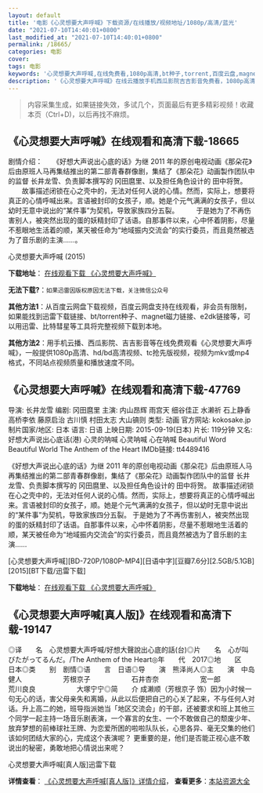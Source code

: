 ```yaml
---
layout: default
title: '电影《心灵想要大声呼喊》下载资源/在线播放/视频地址/1080p/高清/蓝光'
date: "2021-07-10T14:40:01+0800"
last_modified_at: "2021-07-10T14:40:01+0800"
permalink: /18665/
categories: 电影
cover:
tags: 电影
keywords: '心灵想要大声呼喊,在线免费看,1080p高清,bt种子,torrent,百度云盘,magnet,磁力链,迅雷下载资源'
description: '《心灵想要大声呼喊》在线云播放手机西瓜影院吉吉影音免费看，1080p高清bd/hd未删减完整版和tc抢先枪版，mkv/mp4格式，附带bt/torrent种子、magnet/磁力链、百度云盘、网盘资源迅雷下载链接'
---
```


>内容采集生成，如果链接失效，多试几个，页面最后有更多精彩视频！收藏本页（Ctrl+D)，以后再找不麻烦。


## 《心灵想要大声呼喊》在线观看和高清下载-18665

剧情介绍：　　《好想大声说出心底的话》为继 2011 年的原创电视动画《那朵花》后由原班人马再集结推出的第二部青春群像剧，集结了《那朵花》动画製作团队中的监督 长井龙雪、负责脚本撰写的 冈田麿里、以及担任角色设计的 田中将贺。  　　故事描述闭锁在心之壳中的，无法对任何人说的心情。然而，实际上，想要将真正的心情呼喊出来。言语被封印的女孩子，顺。她是个元气满满的女孩子，但以幼时无意中说出的“某件事”为契机，导致家族四分五裂。  　　于是她为了不再伤害别人，被突然出现的蛋的妖精封印了话语。自那事件以来，心中怀着阴影，尽量不惹眼地生活着的顺，某天被任命为“地域振内交流会”的实行委员，而且竟然被选为了音乐剧的主演……。


心灵想要大声呼喊 (2015)

**下载地址**： [在线观看下载 《心灵想要大声呼喊》](https://www.btbtdy.me/btdy/dy2807.html) 


**无法下载?**：`如果迅雷因版权原因无法下载，关注微信公众号 `

**其他方法1**：从百度云网盘下载视频，百度云网盘支持在线观看，非会员有限制，如果能找到迅雷下载链接、bt/torrent种子、magnet磁力链接、e2dk链接等，可以用迅雷、比特彗星等工具将完整视频下载到本地。

**其他方法2**：用手机云播、西瓜影院、吉吉影音等在线免费观看《心灵想要大声呼喊》，一般提供1080p高清、hd/bd高清视频、tc抢先版视频，视频为mkv或mp4格式，不同站点视频质量和播放速度不同。


## 《心灵想要大声呼喊》在线观看和高清下载-47769

导演: 长井龙雪 编剧: 冈田麿里 主演: 内山昂辉 雨宫天 细谷佳正 水濑祈 石上静香 高桥李依 藤原启治 古川慎 村田太志 大山镐则 类型: 动画 官方网站: kokosake.jp 制片国家/地区: 日本 语言: 日语 上映日期: 2015-09-19(日本) 片长: 119分钟 又名: 好想大声说出心底话(港) 心灵的呐喊 心灵呐喊 心在呐喊 Beautiful Word Beautiful World The Anthem of the Heart IMDb链接: tt4489416

《好想大声说出心底的话》为继 2011 年的原创电视动画《那朵花》后由原班人马再集结推出的第二部青春群像剧，集结了《那朵花》动画製作团队中的监督 长井龙雪、负责脚本撰写的 冈田麿里、以及担任角色设计的 田中将贺。 故事描述闭锁在心之壳中的，无法对任何人说的心情。然而，实际上，想要将真正的心情呼喊出来。言语被封印的女孩子，顺。她是个元气满满的女孩子，但以幼时无意中说出的“某件事”为契机，导致家族四分五裂。 于是她为了不再伤害别人，被突然出现的蛋的妖精封印了话语。自那事件以来，心中怀着阴影，尽量不惹眼地生活着的顺，某天被任命为“地域振内交流会”的实行委员，而且竟然被选为了音乐剧的主演……


[心灵想要大声呼喊][BD-720P/1080P-MP4][日语中字][豆瓣7.6分][2.5GB/5.1GB][2015][BT下载/迅雷下载]

**下载地址**： [在线观看下载 《心灵想要大声呼喊》](https://www.btdx8.com/torrent/the_anthem_of_the_heart_2015.html) 


## 《心灵想要大声呼喊[真人版]》在线观看和高清下载-19147

◎译　　名　心灵想要大声呼喊/好想大聲說出心底的話(台)◎片　　名　心が叫びたがってるんだ。/The Anthem of the Heart◎年　　代　2017◎地　　区　日本◎类　　别　剧情◎语　　言　日语◎导　　演　熊泽尚人◎主　　演　中岛健人　　　　　　芳根京子　　　　　　石井杏奈　　　　　　宽一郎　　　　　　荒川良良　　　　　　大塚宁宁◎简　　介  成濑顺（芳根京子 饰）因为小时候一句无心的话，害父母亲失和离婚，从此以后便把自己的心关了起来，不与任何人对话。升上高二的她，班导指派她当「地区交流会」的干部，还被要求和班上其他三个同学一起主持一场音乐剧表演，一个寡言的女生、一个不敢做自己的颓废少年、放弃梦想的前棒球社王牌、为恋爱所困的啦啦队队长，心思各异、毫无交集的他们该如何团结大家的心，完成这个表演呢？ 更重要的是，他们是否能正视心底不敢说出的秘密，勇敢地把心情说出来呢？


心灵想要大声呼喊[真人版]迅雷下载

**详情查看**： [《心灵想要大声呼喊[真人版]》详情介绍](/movie/19147/)， **查看更多**：[本站资源大全](/movie/t/all/)

